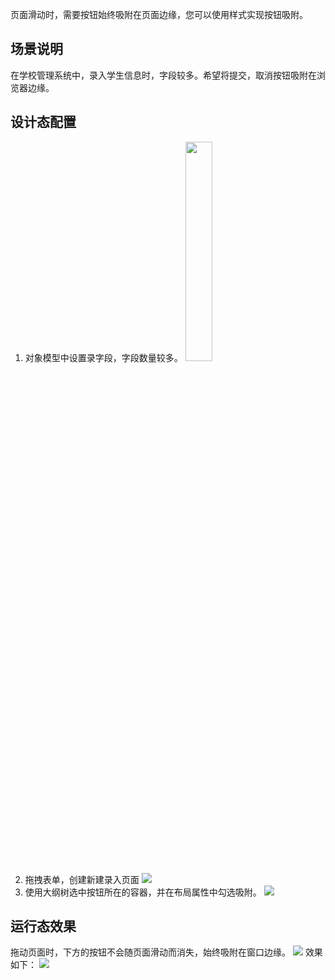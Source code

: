 

页面滑动时，需要按钮始终吸附在页面边缘，您可以使用样式实现按钮吸附。


## 场景说明
在学校管理系统中，录入学生信息时，字段较多。希望将提交，取消按钮吸附在浏览器边缘。


## 设计态配置

1. 对象模型中设置录字段，字段数量较多。
<img src="https://qcloudimg.tencent-cloud.cn/raw/795d5600b27761f08c897af4f8a2c923.png" width="30%"></img>
2. 拖拽表单，创建新建录入页面
<img src="https://qcloudimg.tencent-cloud.cn/raw/272e1105607ad58a0cda265131290454.png"></img>
3. 使用大纲树选中按钮所在的容器，并在布局属性中勾选吸附。
<img src="https://qcloudimg.tencent-cloud.cn/raw/49c8b8aff170b87279f47565127eae7c.png"></img>


## 运行态效果

拖动页面时，下方的按钮不会随页面滑动而消失，始终吸附在窗口边缘。
<img src="https://qcloudimg.tencent-cloud.cn/raw/ea76e1f8539d9132b44efec10fcb3c29.png"></img>
效果如下：
<img src="https://qcloudimg.tencent-cloud.cn/raw/8b69ed8add295cee1567e5ff23475ce6.png"></img>
